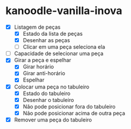 # kanoodle-vanilla-inova

- [x] Listagem de peças
    - [x] Estado da lista de peças
    - [x] Desenhar as peças
    - [ ] Clicar em uma peça seleciona ela
- [ ] Capacidade de selecionar uma peça
- [x] Girar a peça e espelhar
    - [x] Girar horário
    - [x] Girar anti-horário
    - [x] Espelhar
- [x] Colocar uma peça no tabuleiro
    - [x] Estado do tabuleiro
    - [x] Desenhar o tabuleiro
    - [x] Não pode posicionar fora do tabuleiro
    - [x] Não pode posicionar acima de outra peça
- [x] Remover uma peça do tabuleiro